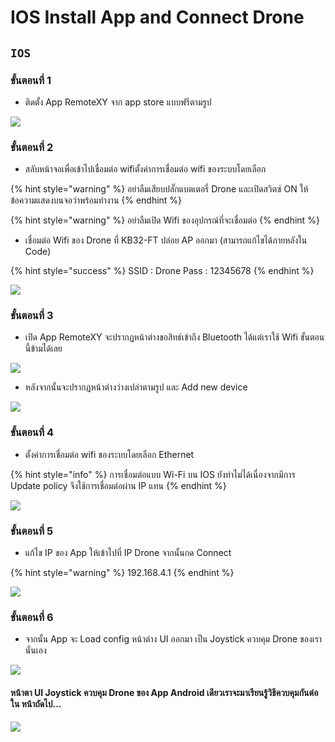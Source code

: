 # IOS Install App and Connect Drone

## **`IOS`**

### **ขั้นตอนที่ 1**

* ติดตั้ง App RemoteXY จาก app store แบบฟรีตามรูป

![](../../.gitbook/assets/image%20%28167%29.png)

### **ขั้นตอนที่ 2**

* สลับหน้าจอเพื่อเข้าไปเชื่อมต่อ wifiตั้งค่าการเชื่อมต่อ wifi ของระบบโดยเลือก

{% hint style="warning" %}
อย่าลืมเสียบปลั๊กแบตเตอรี่ Drone และเปิดสวิตซ์ ON ให้ข้อความแสดงบนจอว่าพร้อมทำงาน
{% endhint %}

{% hint style="warning" %}
อย่าลืมเปิด Wifi ของอุปกรณ์ที่จะเชื่อมต่อ
{% endhint %}

* เชื่อมต่อ Wifi ของ Drone ที่ KB32-FT ปล่อย AP ออกมา \(สามารถแก้ไขได้ภายหลังใน Code\)

{% hint style="success" %}
SSID : Drone  Pass : 12345678
{% endhint %}

![](../../.gitbook/assets/image%20%28159%29.png)

### **ขั้นตอนที่ 3**

* เปิด App RemoteXY จะปรากฏหน้าต่างขอสิทธ์เข้าถึง Bluetooth ได้แต่เราใช้ Wifi ขั้นตอนนี้ข้ามได้เลย

![](../../.gitbook/assets/image%20%28152%29.png)

* หลังจากนั้นจะปรากฏหน้าต่างว่างเปล่าตามรูป และ Add new device

![](../../.gitbook/assets/image%20%28162%29.png)

### **ขั้นตอนที่ 4**

* ตั้งค่าการเชื่อมต่อ wifi ของระบบโดยเลือก Ethernet

{% hint style="info" %}
การเชื่อมต่อแบบ Wi-Fi บน IOS ยังทำไม่ได้เนื่องจากมีการ Update policy จึงใช้การเชื่อมต่อผ่าน IP แทน
{% endhint %}

![](../../.gitbook/assets/image%20%28154%29.png)

### **ขั้นตอนที่ 5**

* แก้ไข IP ของ App ให้เข้าไปที่ IP Drone จากนั้นกด Connect

{% hint style="warning" %}
192.168.4.1
{% endhint %}

![](../../.gitbook/assets/image%20%28160%29.png)

### **ขั้นตอนที่ 6**

* จากนั้น App จะ Load config หน้าต่าง UI ออกมา เป็น Joystick ควบคุม Drone ของเรานั่นเอง

![](../../.gitbook/assets/image%20%28155%29.png)

#### หน้าตา UI Joystick ควบคุม Drone ของ App Android เดียวเราจะมาเรียนรู้วิธีควบคุมกันต่อใน หน้าถัดไป...

![](../../.gitbook/assets/image%20%28150%29.png)



